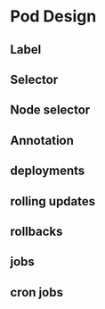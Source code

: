 # Pod Design

## Label

## Selector

## Node selector

## Annotation

## deployments

## rolling updates

## rollbacks

## jobs

## cron jobs